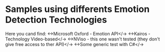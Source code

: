 Samples using differents Emotion Detection Technologies
========================================
Here you cand find:
<->Microsoft Oxford - Emotion API</->
<->Kairos - Technology Video-based</->
<->NViso - this one wasn't tested (they don't give free access to ther API)</->
<->Some generic test with C#</->